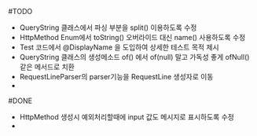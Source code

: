 #TODO

- QueryString 클래스에서 파싱 부분을 split() 이용하도록 수정
- HttpMethod Enum에서 toString() 오버라이드 대신 name() 사용하도록 수정
- Test 코드에서 @DisplayName 을 도입하여 상세한 테스트 목적 제시
- QueryString 클래스의 생성메소드 of() 에서 of(null) 말고 가독성 좋게 ofNull() 같은 메서드로 치환
- RequestLineParser의 parser기능을 RequestLine 생성자로 이동
-

#DONE
- HttpMethod 생성시 예외처리할때에 input 값도 메시지로 표시하도록 수정
-
